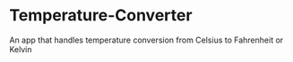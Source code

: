 # Temperature-Converter
An app that handles temperature conversion from Celsius to Fahrenheit or Kelvin
